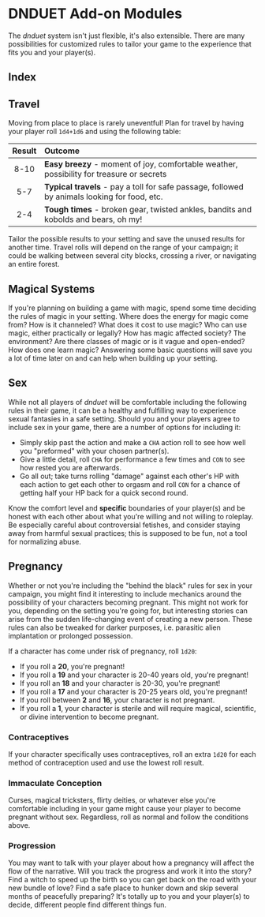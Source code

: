 # DNDUET Add-on Modules
The _dnduet_ system isn't just flexible, it's also extensible. There are many possibilities for customized rules to tailor your game to the experience that fits you and your player(s).

## Index


## Travel
Moving from place to place is rarely uneventful! Plan for travel by having your player roll `1d4+1d6` and using the following table:

| Result | Outcome |
|:---:|:--- |
| 8-10 | **Easy breezy** - moment of joy, comfortable weather, possibility for treasure or secrets |
| 5-7 | **Typical travels** - pay a toll for safe passage, followed by animals looking for food, etc. |
| 2-4 | **Tough times** - broken gear, twisted ankles, bandits and kobolds and bears, oh my! |

Tailor the possible results to your setting and save the unused results for another time. Travel rolls will depend on the range of your campaign; it could be walking between several city blocks, crossing a river, or navigating an entire forest.

## Magical Systems
If you're planning on building a game with magic, spend some time deciding the rules of magic in your setting. Where does the energy for magic come from? How is it channeled? What does it cost to use magic? Who can use magic, either practically or legally? How has magic affected society? The environment? Are there classes of magic or is it vague and open-ended? How does one learn magic? Answering some basic questions will save you a lot of time later on and can help when building up your setting.

## Sex
While not all players of _dnduet_ will be comfortable including the following rules in their game, it can be a healthy and fulfilling way to experience sexual fantasies in a safe setting. Should you and your players agree to include sex in your game, there are a number of options for including it:

- Simply skip past the action and make a `CHA` action roll to see how well you "preformed" with your chosen partner(s).
- Give a little detail, roll `CHA` for performance a few times and `CON` to see how rested you are afterwards.
- Go all out; take turns rolling "damage" against each other's HP with each action to get each other to orgasm and roll `CON` for a chance of getting half your HP back for a quick second round.

Know the comfort level and **specific** boundaries of your player(s) and be honest with each other about what you're willing and not willing to roleplay. Be especially careful about controversial fetishes, and consider staying away from harmful sexual practices; this is supposed to be fun, not a tool for normalizing abuse.

## Pregnancy
Whether or not you're including the "behind the black" rules for sex in your campaign, you might find it interesting to include mechanics around the possibility of your characters becoming pregnant. This might not work for you, depending on the setting you're going for, but interesting stories can arise from the sudden life-changing event of creating a new person. These rules can also be tweaked for darker purposes, i.e. parasitic alien implantation or prolonged possession.

If a character has come under risk of pregnancy, roll `1d20`:

- If you roll a **20**, you're pregnant!
- If you roll a **19** and your character is 20-40 years old, you're pregnant!
- If you roll an **18** and your character is 20-30, you're pregnant!
- If you roll a **17** and your character is 20-25 years old, you're pregnant!
- If you roll between **2** and **16**, your character is not pregnant.
- If you roll a **1**, your character is sterile and will require magical, scientific, or divine intervention to become pregnant.

### Contraceptives
If your character specifically uses contraceptives, roll an extra `1d20` for each method of contraception used and use the lowest roll result.

### Immaculate Conception
Curses, magical tricksters, flirty deities, or whatever else you're comfortable including in your game might cause your player to become pregnant without sex. Regardless, roll as normal and follow the conditions above.

### Progression
You may want to talk with your player about how a pregnancy will affect the flow of the narrative. Will you track the progress and work it into the story? Find a witch to speed up the birth so you can get back on the road with your new bundle of love? Find a safe place to hunker down and skip several months of peacefully preparing? It's totally up to you and your player(s) to decide, different people find different things fun.

